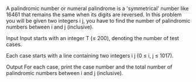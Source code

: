 A palindromic number or numeral palindrome is a 'symmetrical' number like 16461 that remains the same when its digits are reversed. In this problem you will be given two integers i j, you have to find the number of palindromic numbers between i and j (inclusive).

Input
Input starts with an integer T (≤ 200), denoting the number of test cases.

Each case starts with a line containing two integers i j (0 ≤ i, j ≤ 1017).

Output
For each case, print the case number and the total number of palindromic numbers between i and j (inclusive).

